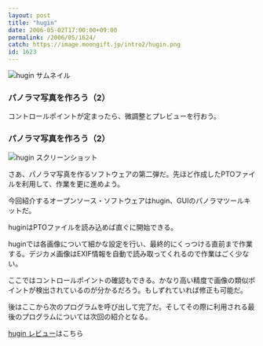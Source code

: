 ```yaml
---
layout: post
title: "hugin"
date: 2006-05-02T17:00:00+09:00
permalink: /2006/05/1624/
catch: https://image.moongift.jp/intro2/hugin.png
id: 1623
---
```

 ![hugin サムネイル](https://image.moongift.jp/intro2/hugin.t.png "hugin サムネイル")
  

### パノラマ写真を作ろう（2）
  
コントロールポイントが定まったら、微調整とプレビューを行おう。  
<!--more-->  

### パノラマ写真を作ろう（2）
  

![hugin スクリーンショット](https://image.moongift.jp/intro2/hugin.png "hugin スクリーンショット")

  

さあ、パノラマ写真を作るソフトウェアの第二弾だ。先ほど作成したPTOファイルを利用して、作業を更に進めよう。

  

今回紹介するオープンソース・ソフトウェアはhugin、GUIのパノラマツールキットだ。

  

huginはPTOファイルを読み込めば直ぐに開始できる。

  

huginでは各画像について細かな設定を行い、最終的にくっつける直前まで作業する。デジカメ画像はEXIF情報を自動で読み取ってくれるので作業はごく少ない。

  

ここではコントロールポイントの確認もできる。かなり高い精度で画像の類似ポイントが検出されているのが分かるだろう。もしずれていれば修正も可能だ。

  

後はここから次のプログラムを呼び出して完了だ。そしてその際に利用される最後のプログラムについては次回の紹介となる。

  

[hugin レビュー](http://oss.moongift.jp/review/i-1627.html)はこちら


